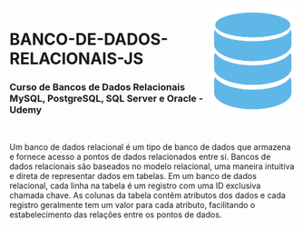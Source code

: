 <img src="simbolo-bancoDeDados.png" align="right" width="150">

# BANCO-DE-DADOS-RELACIONAIS-JS
 
<h3>Curso de Bancos de Dados Relacionais MySQL, PostgreSQL, SQL Server e Oracle - Udemy</h3>
<br>

Um banco de dados relacional é um tipo de banco de dados que armazena e fornece acesso a pontos de dados relacionados entre si. Bancos de dados relacionais são baseados no modelo relacional, uma maneira intuitiva e direta de representar dados em tabelas. Em um banco de dados relacional, cada linha na tabela é um registro com uma ID exclusiva chamada chave. As colunas da tabela contêm atributos dos dados e cada registro geralmente tem um valor para cada atributo, facilitando o estabelecimento das relações entre os pontos de dados.